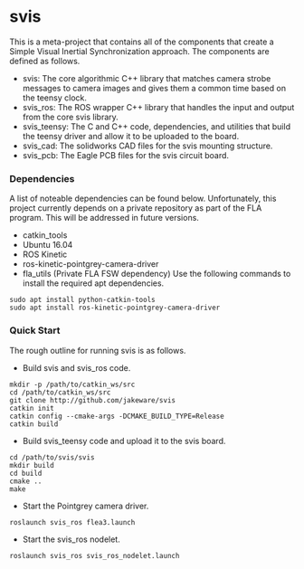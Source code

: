 # svis
This is a meta-project that contains all of the components that create a Simple Visual Inertial Synchronization approach.  The components are defined as follows.

- svis: The core algorithmic C++ library that matches camera strobe messages to camera images and gives them a common time based on the teensy clock.
- svis_ros: The ROS wrapper C++ library that handles the input and output from the core svis library.
- svis_teensy: The C and C++ code, dependencies, and utilities that build the teensy driver and allow it to be uploaded to the board.
- svis_cad: The solidworks CAD files for the svis mounting structure.
- svis_pcb: The Eagle PCB files for the svis circuit board.

### Dependencies
A list of noteable dependencies can be found below.  Unfortunately, this project currently depends on a private repository as part of the FLA program.  This will be addressed in future versions.
- catkin_tools
- Ubuntu 16.04
- ROS Kinetic
- ros-kinetic-pointgrey-camera-driver
- fla_utils (Private FLA FSW dependency)
Use the following commands to install the required apt dependencies.
```
sudo apt install python-catkin-tools
sudo apt install ros-kinetic-pointgrey-camera-driver
```
### Quick Start
The rough outline for running svis is as follows.
- Build svis and svis_ros code.
```
mkdir -p /path/to/catkin_ws/src
cd /path/to/catkin_ws/src
git clone http://github.com/jakeware/svis
catkin init
catkin config --cmake-args -DCMAKE_BUILD_TYPE=Release
catkin build
```
- Build svis_teensy code and upload it to the svis board.
```
cd /path/to/svis/svis
mkdir build
cd build
cmake ..
make
```
- Start the Pointgrey camera driver.
```
roslaunch svis_ros flea3.launch
```
- Start the svis_ros nodelet.
```
roslaunch svis_ros svis_ros_nodelet.launch
```
